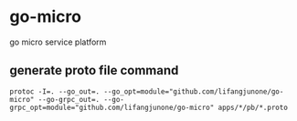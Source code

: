 # go-micro
go micro service platform
## generate proto file command
```shell
protoc -I=. --go_out=. --go_opt=module="github.com/lifangjunone/go-micro" --go-grpc_out=. --go-grpc_opt=module="github.com/lifangjunone/go-micro" apps/*/pb/*.proto

```